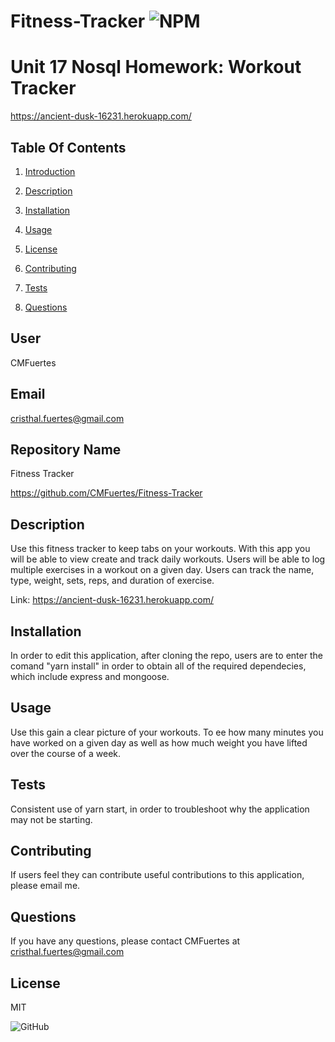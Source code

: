 # Fitness-Tracker ![NPM](https://img.shields.io/npm/l/sta)


# Unit 17 Nosql Homework: Workout Tracker

https://ancient-dusk-16231.herokuapp.com/


## Table Of Contents 

1) [Introduction](#user) 

2) [Description](#description)

3) [Installation](#installation)

4) [Usage](#usage)

5) [License](#license)

6) [Contributing](#contributing)

7) [Tests](#tests)

7) [Questions](#questions)
## User

CMFuertes

## Email

cristhal.fuertes@gmail.com

## Repository Name

Fitness Tracker 

https://github.com/CMFuertes/Fitness-Tracker

## Description

Use this fitness tracker to keep tabs on your workouts. With this app you will be able to view create and track daily workouts. Users will be able to log multiple exercises in a workout on a given day. Users can track the name, type, weight, sets, reps, and duration of exercise. 


Link: https://ancient-dusk-16231.herokuapp.com/

## Installation

In order to edit this application, after cloning the repo, users are to enter the comand "yarn install" in order to obtain all of the required dependecies, which include express and mongoose. 

## Usage

Use this gain a clear picture of your workouts. To ee how many minutes you have worked on a given day as well as how much weight you have lifted over the course of a week. 

## Tests

Consistent use of yarn start, in order to troubleshoot why the application may not be starting. 

## Contributing

If users feel they can contribute useful contributions to this application, please email me. 

## Questions

If you have any questions, please contact CMFuertes at cristhal.fuertes@gmail.com

## License

MIT

![GitHub](https://github.com/CMFuertes/Fitness-Tracker)